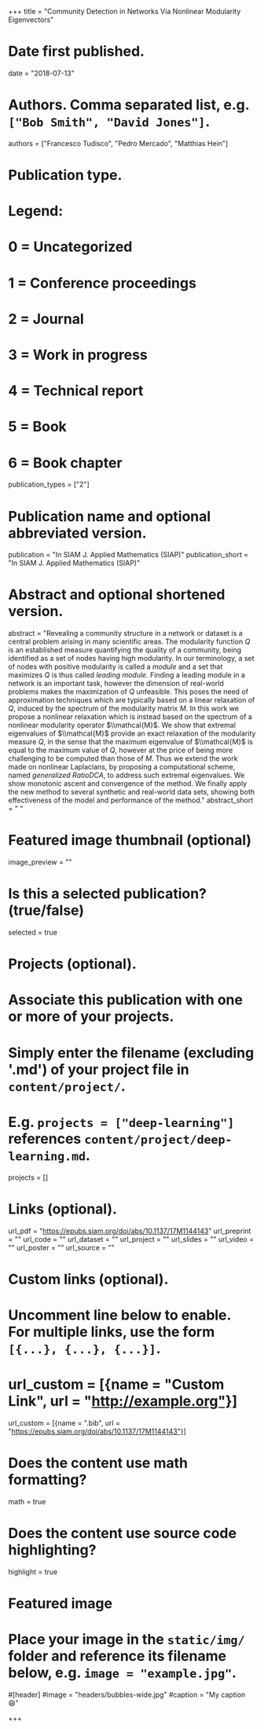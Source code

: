 +++
title = "Community Detection in Networks Via Nonlinear Modularity Eigenvectors"

# Date first published.
date = "2018-07-13"

# Authors. Comma separated list, e.g. `["Bob Smith", "David Jones"]`.
authors = ["Francesco Tudisco", "Pedro Mercado", "Matthias Hein"]

# Publication type.
# Legend:
# 0 = Uncategorized
# 1 = Conference proceedings
# 2 = Journal
# 3 = Work in progress
# 4 = Technical report
# 5 = Book
# 6 = Book chapter
publication_types = ["2"]

# Publication name and optional abbreviated version.
publication = "In SIAM J. Applied Mathematics (SIAP)"
publication_short = "In SIAM J. Applied Mathematics (SIAP)"

# Abstract and optional shortened version.
abstract = "Revealing a community structure in a network or dataset is a central problem arising in many scientific areas. The modularity function $Q$ is an established measure quantifying the quality of a community, being identified as a set of nodes having high modularity.  In our terminology, a set of nodes with positive modularity is called a *module* and a set that  maximizes $Q$ is thus called *leading module*. Finding a leading module in a network is an important task,  however the dimension of real-world problems makes the maximization of $Q$ unfeasible. This poses the need of approximation techniques which are typically based on a linear relaxation of $Q$, induced by the spectrum of the modularity matrix $M$. In this work we propose a nonlinear relaxation which is instead based on the spectrum of a nonlinear modularity operator $\\mathcal{M}$. We show that extremal eigenvalues of $\\mathcal{M}$ provide an exact relaxation of the modularity measure $Q$, in the sense that the maximum eigenvalue of $\\mathcal{M}$ is equal to the maximum value of $Q$, however at the price of being more challenging to be computed than those of $M$. Thus we extend the work made on nonlinear Laplacians, by proposing a computational scheme, named *generalized RatioDCA*, to address such extremal eigenvalues. We show monotonic ascent and convergence of the method. We finally apply  the new method to several synthetic and real-world data sets, showing both effectiveness of the model and performance of the method."
abstract_short = " "

# Featured image thumbnail (optional)
image_preview = ""

# Is this a selected publication? (true/false)
selected = true

# Projects (optional).
#   Associate this publication with one or more of your projects.
#   Simply enter the filename (excluding '.md') of your project file in `content/project/`.
#   E.g. `projects = ["deep-learning"]` references `content/project/deep-learning.md`.
projects = []

# Links (optional).
url_pdf = "https://epubs.siam.org/doi/abs/10.1137/17M1144143"
url_preprint = ""
url_code = ""
url_dataset = ""
url_project = ""
url_slides = ""
url_video = ""
url_poster = ""
url_source = ""

# Custom links (optional).
#   Uncomment line below to enable. For multiple links, use the form `[{...}, {...}, {...}]`.
# url_custom = [{name = "Custom Link", url = "http://example.org"}]
url_custom = [{name = ".bib", url = "https://epubs.siam.org/doi/abs/10.1137/17M1144143"}]

# Does the content use math formatting?
math = true

# Does the content use source code highlighting?
highlight = true

# Featured image
# Place your image in the `static/img/` folder and reference its filename below, e.g. `image = "example.jpg"`.
#[header]
#image = "headers/bubbles-wide.jpg"
#caption = "My caption 😄"

+++


